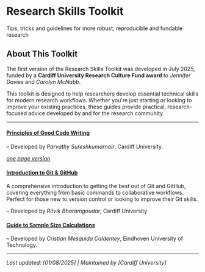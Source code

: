 # Research Skills Toolkit

Tips, tricks and guidelines for more robust, reproducible and fundable research

## About This Toolkit

The first version of the Research Skills Toolkit was developed in July 2025, funded by a **Cardiff University Research Culture Fund award** to *Jennifer Davies* and *Carolyn McNabb*. 

This toolkit is designed to help researchers develop essential technical skills for modern research workflows. Whether you're just starting or looking to improve your existing practices, these guides provide practical, research-focused advice developed by and for the research community.

---

#### [Principles of Good Code Writing](./good_code_writing_guide/)

– Developed by *Parvathy Sureshkumarnair*, Cardiff University.

[*one page version*](./one_page_code_guide/full_code_guide.html)


#### [Introduction to Git & GitHub](./git_guide/git_guide.html)

A comprehensive introduction to getting the best out of Git and GitHub, covering everything from basic commands to collaborative workflows. Perfect for those new to version control or looking to improve their Git skills.

– Developed by *Ritvik Bharamgoudar*, Cardiff University


#### [Guide to Sample Size Calculations](./guide-to-power-analysis/hands-on_guidelines.html)

– Developed by *Cristian Mesquida Caldentey*, Eindhoven University of Technology.

---

*Last updated: [01/08/2025] | Maintained by [Cardiff University]*